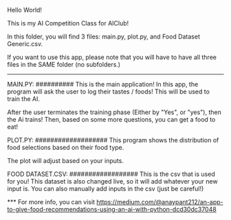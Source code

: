 Hello World!


This is my AI Competition Class for AIClub!

In this folder, you will find 3 files: main.py, plot.py, and Food Dataset Generic.csv.

If you want to use this app, please note that you will have to have all three files in the SAME folder (no subfolders.)


******************************************

MAIN.PY:
##########
This is the main application! In this app, the program will ask the user to log their tastes / foods! This will be used to train the AI.

After the user terminates the training phase (Either by "Yes", or "yes"), then the Ai trains! Then, based on some more questions, you can get a food to eat!



PLOT.PY:
###################
This program shows the distribution of food selections based on their food type.

The plot will adjust based on your inputs.



FOOD DATASET.CSV:
##################
This is the csv that is used for you!
This dataset is also changed live, so it will add whatever your new input is.
You can also manually add inputs in the csv (just be careful!)



*** For more info, you can visit https://medium.com/@anaypant212/an-app-to-give-food-recommendations-using-an-ai-with-python-dcd30dc37048
